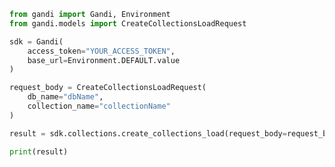 ```python
from gandi import Gandi, Environment
from gandi.models import CreateCollectionsLoadRequest

sdk = Gandi(
    access_token="YOUR_ACCESS_TOKEN",
    base_url=Environment.DEFAULT.value
)

request_body = CreateCollectionsLoadRequest(
    db_name="dbName",
    collection_name="collectionName"
)

result = sdk.collections.create_collections_load(request_body=request_body)

print(result)

```

<!-- This file was generated by liblab | https://liblab.com/ -->
